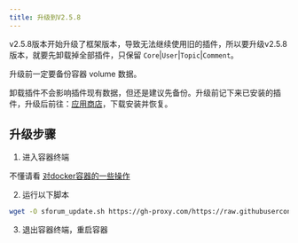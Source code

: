 ```yaml
---
title: 升级到V2.5.8
---
```


v2.5.8版本开始升级了框架版本，导致无法继续使用旧的插件，所以要升级v2.5.8版本，就要先卸载掉全部插件，只保留 `Core`|`User`|`Topic`|`Comment`。

升级前一定要备份容器 volume 数据。

卸载插件不会影响插件现有数据，但还是建议先备份。升级前记下来已安装的插件，升级后前往：[应用商店](https://www.runpod.cn/sforum/addons)，下载安装并恢复。

## 升级步骤
1. 进入容器终端

不懂请看 [对docker容器的一些操作](/use/docker/operate-container.html)

2. 运行以下脚本
```bash
wget -O sforum_update.sh https://gh-proxy.com/https://raw.githubusercontent.com/zhuchunshu/sforum-script/main/update/v2.5.8.sh && chmod +x sforum_update.sh && bash ./sforum_update.sh && rm -rf sforum_update.sh
```

3. 退出容器终端，重启容器